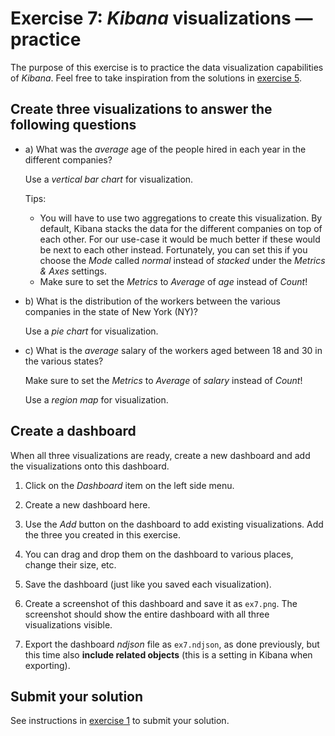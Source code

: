 # Exercise 7: _Kibana_ visualizations — practice

The purpose of this exercise is to practice the data visualization capabilities of _Kibana_. Feel free to take inspiration from the solutions in [exercise 5](exercise5.md).

## Create three visualizations to answer the following questions

- a) What was the _average_ age of the people hired in each year in the different companies?

  Use a _vertical bar chart_ for visualization.

  Tips:

  - You will have to use two aggregations to create this visualization. By default, Kibana stacks the data for the different companies on top of each other. For our use-case it would be much better if these would be next to each other instead. Fortunately, you can set this if you choose the _Mode_ called _normal_ instead of _stacked_ under the _Metrics & Axes_ settings.
  - Make sure to set the _Metrics_ to _Average_ of _age_ instead of _Count_!

- b) What is the distribution of the workers between the various companies in the state of New York (NY)?

  Use a _pie chart_ for visualization.

- c) What is the _average_ salary of the workers aged between 18 and 30 in the various states?

  Make sure to set the _Metrics_ to _Average_ of _salary_ instead of _Count_!

  Use a _region map_ for visualization.

## Create a dashboard

When all three visualizations are ready, create a new dashboard and add the visualizations onto this dashboard.

1. Click on the _Dashboard_ item on the left side menu.

1. Create a new dashboard here.

1. Use the _Add_ button on the dashboard to add existing visualizations. Add the three you created in this exercise.

1. You can drag and drop them on the dashboard to various places, change their size, etc.

1. Save the dashboard (just like you saved each visualization).

1. Create a screenshot of this dashboard and save it as `ex7.png`. The screenshot should show the entire dashboard with all three visualizations visible.

1. Export the dashboard _ndjson_ file as `ex7.ndjson`, as done previously, but this time also **include related objects** (this is a setting in Kibana when exporting).

## Submit your solution

See instructions in [exercise 1](exercise1.md) to submit your solution.
